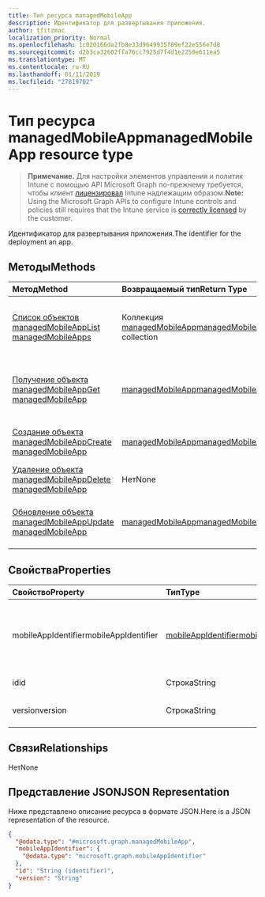 ```yaml
---
title: Тип ресурса managedMobileApp
description: Идентификатор для развертывания приложения.
author: tfitzmac
localization_priority: Normal
ms.openlocfilehash: 1c020166da2fb8e33d9649935f89ef22e556e7d8
ms.sourcegitcommit: d2b3ca32602ffa76cc7925d7f4d1e2258e611ea5
ms.translationtype: MT
ms.contentlocale: ru-RU
ms.lasthandoff: 01/11/2019
ms.locfileid: "27819702"
---
```

# <a name="managedmobileapp-resource-type"></a><span data-ttu-id="78b21-103">Тип ресурса managedMobileApp</span><span class="sxs-lookup"><span data-stu-id="78b21-103">managedMobileApp resource type</span></span>

> <span data-ttu-id="78b21-104">**Примечание.** Для настройки элементов управления и политик Intune с помощью API Microsoft Graph по-прежнему требуется, чтобы клиент [лицензировал](https://go.microsoft.com/fwlink/?linkid=839381) Intune надлежащим образом.</span><span class="sxs-lookup"><span data-stu-id="78b21-104">**Note:** Using the Microsoft Graph APIs to configure Intune controls and policies still requires that the Intune service is [correctly licensed](https://go.microsoft.com/fwlink/?linkid=839381) by the customer.</span></span>

<span data-ttu-id="78b21-105">Идентификатор для развертывания приложения.</span><span class="sxs-lookup"><span data-stu-id="78b21-105">The identifier for the deployment an app.</span></span>
## <a name="methods"></a><span data-ttu-id="78b21-106">Методы</span><span class="sxs-lookup"><span data-stu-id="78b21-106">Methods</span></span>
|<span data-ttu-id="78b21-107">Метод</span><span class="sxs-lookup"><span data-stu-id="78b21-107">Method</span></span>|<span data-ttu-id="78b21-108">Возвращаемый тип</span><span class="sxs-lookup"><span data-stu-id="78b21-108">Return Type</span></span>|<span data-ttu-id="78b21-109">Описание</span><span class="sxs-lookup"><span data-stu-id="78b21-109">Description</span></span>|
|:---|:---|:---|
|[<span data-ttu-id="78b21-110">Список объектов managedMobileApp</span><span class="sxs-lookup"><span data-stu-id="78b21-110">List managedMobileApps</span></span>](../api/intune-mam-managedmobileapp-list.md)|<span data-ttu-id="78b21-111">Коллекция [managedMobileApp](../resources/intune-mam-managedmobileapp.md)</span><span class="sxs-lookup"><span data-stu-id="78b21-111">[managedMobileApp](../resources/intune-mam-managedmobileapp.md) collection</span></span>|<span data-ttu-id="78b21-112">Список свойств и связей объектов [managedMobileApp](../resources/intune-mam-managedmobileapp.md).</span><span class="sxs-lookup"><span data-stu-id="78b21-112">List properties and relationships of the [managedMobileApp](../resources/intune-mam-managedmobileapp.md) objects.</span></span>|
|[<span data-ttu-id="78b21-113">Получение объекта managedMobileApp</span><span class="sxs-lookup"><span data-stu-id="78b21-113">Get managedMobileApp</span></span>](../api/intune-mam-managedmobileapp-get.md)|[<span data-ttu-id="78b21-114">managedMobileApp</span><span class="sxs-lookup"><span data-stu-id="78b21-114">managedMobileApp</span></span>](../resources/intune-mam-managedmobileapp.md)|<span data-ttu-id="78b21-115">Чтение свойств и связей объекта [managedMobileApp](../resources/intune-mam-managedmobileapp.md).</span><span class="sxs-lookup"><span data-stu-id="78b21-115">Read properties and relationships of the [managedMobileApp](../resources/intune-mam-managedmobileapp.md) object.</span></span>|
|[<span data-ttu-id="78b21-116">Создание объекта managedMobileApp</span><span class="sxs-lookup"><span data-stu-id="78b21-116">Create managedMobileApp</span></span>](../api/intune-mam-managedmobileapp-create.md)|[<span data-ttu-id="78b21-117">managedMobileApp</span><span class="sxs-lookup"><span data-stu-id="78b21-117">managedMobileApp</span></span>](../resources/intune-mam-managedmobileapp.md)|<span data-ttu-id="78b21-118">Создание объекта [managedMobileApp](../resources/intune-mam-managedmobileapp.md).</span><span class="sxs-lookup"><span data-stu-id="78b21-118">Create a new [managedMobileApp](../resources/intune-mam-managedmobileapp.md) object.</span></span>|
|[<span data-ttu-id="78b21-119">Удаление объекта managedMobileApp</span><span class="sxs-lookup"><span data-stu-id="78b21-119">Delete managedMobileApp</span></span>](../api/intune-mam-managedmobileapp-delete.md)|<span data-ttu-id="78b21-120">Нет</span><span class="sxs-lookup"><span data-stu-id="78b21-120">None</span></span>|<span data-ttu-id="78b21-121">Удаляет объект [managedMobileApp](../resources/intune-mam-managedmobileapp.md).</span><span class="sxs-lookup"><span data-stu-id="78b21-121">Deletes a [managedMobileApp](../resources/intune-mam-managedmobileapp.md).</span></span>|
|[<span data-ttu-id="78b21-122">Обновление объекта managedMobileApp</span><span class="sxs-lookup"><span data-stu-id="78b21-122">Update managedMobileApp</span></span>](../api/intune-mam-managedmobileapp-update.md)|[<span data-ttu-id="78b21-123">managedMobileApp</span><span class="sxs-lookup"><span data-stu-id="78b21-123">managedMobileApp</span></span>](../resources/intune-mam-managedmobileapp.md)|<span data-ttu-id="78b21-124">Обновление свойств объекта [managedMobileApp](../resources/intune-mam-managedmobileapp.md).</span><span class="sxs-lookup"><span data-stu-id="78b21-124">Update the properties of a [managedMobileApp](../resources/intune-mam-managedmobileapp.md) object.</span></span>|

## <a name="properties"></a><span data-ttu-id="78b21-125">Свойства</span><span class="sxs-lookup"><span data-stu-id="78b21-125">Properties</span></span>
|<span data-ttu-id="78b21-126">Свойство</span><span class="sxs-lookup"><span data-stu-id="78b21-126">Property</span></span>|<span data-ttu-id="78b21-127">Тип</span><span class="sxs-lookup"><span data-stu-id="78b21-127">Type</span></span>|<span data-ttu-id="78b21-128">Описание</span><span class="sxs-lookup"><span data-stu-id="78b21-128">Description</span></span>|
|:---|:---|:---|
|<span data-ttu-id="78b21-129">mobileAppIdentifier</span><span class="sxs-lookup"><span data-stu-id="78b21-129">mobileAppIdentifier</span></span>|[<span data-ttu-id="78b21-130">mobileAppIdentifier</span><span class="sxs-lookup"><span data-stu-id="78b21-130">mobileAppIdentifier</span></span>](../resources/intune-mam-mobileappidentifier.md)|<span data-ttu-id="78b21-131">Идентификатор приложения с типом его операционной системы.</span><span class="sxs-lookup"><span data-stu-id="78b21-131">The identifier for an app with it's operating system type.</span></span>|
|<span data-ttu-id="78b21-132">id</span><span class="sxs-lookup"><span data-stu-id="78b21-132">id</span></span>|<span data-ttu-id="78b21-133">Строка</span><span class="sxs-lookup"><span data-stu-id="78b21-133">String</span></span>|<span data-ttu-id="78b21-134">Ключ объекта.</span><span class="sxs-lookup"><span data-stu-id="78b21-134">Key of the entity.</span></span>|
|<span data-ttu-id="78b21-135">version</span><span class="sxs-lookup"><span data-stu-id="78b21-135">version</span></span>|<span data-ttu-id="78b21-136">Строка</span><span class="sxs-lookup"><span data-stu-id="78b21-136">String</span></span>|<span data-ttu-id="78b21-137">Версия объекта.</span><span class="sxs-lookup"><span data-stu-id="78b21-137">Version of the entity.</span></span>|

## <a name="relationships"></a><span data-ttu-id="78b21-138">Связи</span><span class="sxs-lookup"><span data-stu-id="78b21-138">Relationships</span></span>
<span data-ttu-id="78b21-139">Нет</span><span class="sxs-lookup"><span data-stu-id="78b21-139">None</span></span>
## <a name="json-representation"></a><span data-ttu-id="78b21-140">Представление JSON</span><span class="sxs-lookup"><span data-stu-id="78b21-140">JSON Representation</span></span>
<span data-ttu-id="78b21-141">Ниже представлено описание ресурса в формате JSON.</span><span class="sxs-lookup"><span data-stu-id="78b21-141">Here is a JSON representation of the resource.</span></span>
<!-- {
  "blockType": "resource",
  "keyProperty": "id",
  "@odata.type": "microsoft.graph.managedMobileApp"
}
-->
``` json
{
  "@odata.type": "#microsoft.graph.managedMobileApp",
  "mobileAppIdentifier": {
    "@odata.type": "microsoft.graph.mobileAppIdentifier"
  },
  "id": "String (identifier)",
  "version": "String"
}
```



